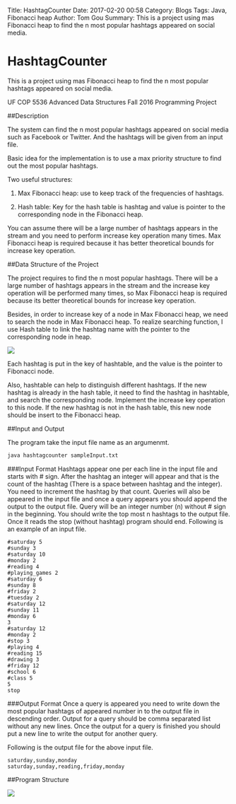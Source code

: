 Title: HashtagCounter
Date: 2017-02-20 00:58
Category: Blogs
Tags: Java, Fibonacci heap
Author: Tom Gou
Summary: This is a project using mas Fibonacci heap to find the n most popular hashtags appeared on social media.

# HashtagCounter

This is a project using mas Fibonacci heap to find the n most popular hashtags appeared on social media.

UF COP 5536 Advanced Data Structures Fall 2016 Programming Project


##Description

The system can find the n most popular hashtags appeared on social media such as Facebook or Twitter. And the hashtags will be given from an input file. 

Basic idea for the implementation is to use a max priority structure to find out the most popular hashtags.
Two useful structures:
1. Max Fibonacci heap: use to keep track of the frequencies of hashtags.
2. Hash table: Key for the hash table is hashtag and value is pointer to the corresponding node in the Fibonacci heap.
You can assume there will be a large number of hashtags appears in the stream and you need to perform increase key operation many times. Max Fibonacci heap is required because it has better theoretical bounds for increase key operation.

##Data Structure of the Project

The project requires to find the n most popular hashtags. There will be a large number of hashtags appears in the stream and the increase key operation will be performed many times, so Max Fibonacci heap is required because its better theoretical bounds for increase key operation.

Besides, in order to increase key of a node in Max Fibonacci heap, we need to search the node in Max Fibonacci heap. To realize searching function, I use Hash table to link the hashtag name with the pointer to the corresponding node in heap. 

![](https://raw.githubusercontent.com/plain1994/HashtagCounter/master/data_structure.png)

Each hashtag is put in the key of hashtable, and the value is the pointer to Fibonacci node.Also, hashtable can help to distinguish different hashtags. If the new hashtag is already in the hash table, it need to find the hashtag in hashtable, and search the corresponding node. Implement the increase key operation to this node. If the new hashtag is not in the hash table, this new node should be insert to the Fibonacci heap.
##Input and Output

The program take the input file name as an argumenmt.

```bash
java hashtagcounter sampleInput.txt
```

###Input Format
Hashtags appear one per each line in the input file and starts with # sign. After the hashtag an integer will appear and that is the count of the hashtag (There is a space between hashtag and the integer). You need to increment the hashtag by that count. Queries will also be appeared in the input file and once a query appears you should append the output to the output file. Query will be an integer number (n) without # sign in the beginning. You should write the top most n hashtags to the output file. Once it reads the stop (without hashtag) program should end. Following is an example of an input file.

```
#saturday 5 
#sunday 3 
#saturday 10 
#monday 2 
#reading 4 
#playing_games 2 
#saturday 6 
#sunday 8#friday 2 
#tuesday 2 
#saturday 12 
#sunday 11 
#monday 6 
3#saturday 12 
#monday 2 
#stop 3 
#playing 4 
#reading 15 
#drawing 3 
#friday 12 
#school 6 
#class 55 
stop
```

###Output Format
Once a query is appeared you need to write down the most popular hashtags of appeared number in to the output file in descending order. Output for a query should be comma separated list without any new lines. Once the output for a query is finished you should put a new line to write the output for another query. 

Following is the output file for the above input file.

```
saturday,sunday,monday
saturday,sunday,reading,friday,monday
```

##Program Structure

![](https://raw.githubusercontent.com/plain1994/HashtagCounter/master/program_structure.png)



